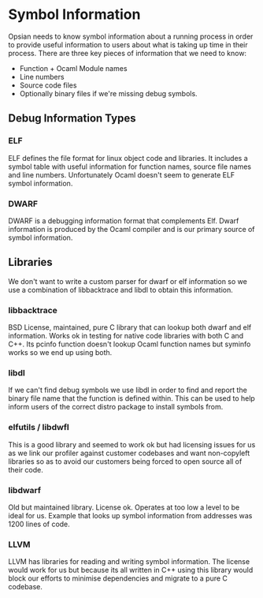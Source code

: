 # Symbol Information

Opsian needs to know symbol information about a running process in order to provide  useful information to users about what is taking up time in their process. There are three key pieces of information that we need to know:

 * Function + Ocaml Module names
 * Line numbers
 * Source code files
 * Optionally binary files if we're missing debug symbols.

## Debug Information Types

### ELF

ELF defines the file format for linux object code and libraries. It includes a symbol table with useful information for function names, source file names and line numbers. Unfortunately Ocaml doesn't seem to generate ELF symbol information.

### DWARF

DWARF is a debugging information format that complements Elf. Dwarf information is produced by the Ocaml compiler and is our primary source of symbol information.  

## Libraries

We don't want to write a custom parser for dwarf or elf information so we use a combination of libbacktrace and libdl to obtain this information. 

### libbacktrace

BSD License, maintained, pure C library that can lookup both dwarf and elf information. Works ok in testing for native code libraries with both C and C++. Its pcinfo function doesn't lookup Ocaml function names but syminfo works so we end up using both.

### libdl

If we can't find debug symbols we use libdl in order to find and report the binary file name that the function is defined within. This can be used to help inform users of the correct distro package to install symbols from.

### elfutils / libdwfl

This is a good library and seemed to work ok but had licensing issues for us as we link our profiler against customer codebases and want non-copyleft libraries so as to avoid our customers being forced to open source all of their code.

### libdwarf

Old but maintained library. License ok. Operates at too low a level to be ideal for us. Example that looks up symbol information from addresses was 1200 lines of code.

### LLVM

LLVM has libraries for reading and writing symbol information. The license would work for us but because its all written in C++ using this library would block our efforts to minimise dependencies and migrate to a pure C codebase.
